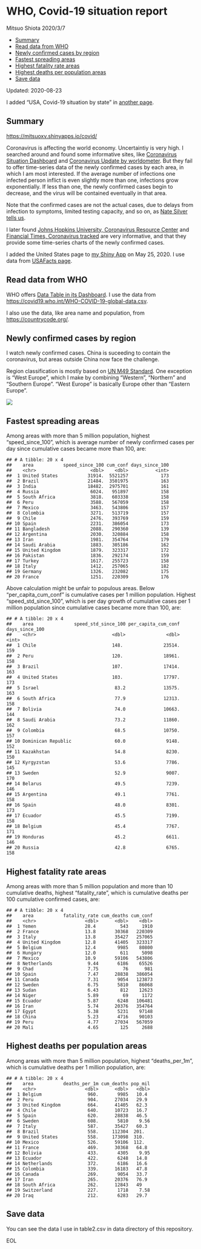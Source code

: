 WHO, Covid-19 situation report
================
Mitsuo Shiota
2020/3/7

  - [Summary](#summary)
  - [Read data from WHO](#read-data-from-who)
  - [Newly confirmed cases by region](#newly-confirmed-cases-by-region)
  - [Fastest spreading areas](#fastest-spreading-areas)
  - [Highest fatality rate areas](#highest-fatality-rate-areas)
  - [Highest deaths per population
    areas](#highest-deaths-per-population-areas)
  - [Save data](#save-data)

Updated: 2020-08-23

I added “USA, Covid-19 situation by state” in [another page](USA.md).

## Summary

<https://mitsuoxv.shinyapps.io/covid/>

Coronavirus is affecting the world economy. Uncertaintiy is very high. I
searched around and found some informative sites, like [Coronavirus
Situation
Dashboard](https://who.maps.arcgis.com/apps/opsdashboard/index.html#/c88e37cfc43b4ed3baf977d77e4a0667)
and [Coronavirus Update by
worldometer](https://www.worldometers.info/coronavirus/). But they fail
to offer time-series data of the newly confirmed cases by each area, in
which I am most interested. If the average number of infections one
infected person inflict is even slightly more than one, infections grow
exponentially. If less than one, the newly confirmed cases begin to
decrease, and the virus will be contained eventually in that area.

Note that the confirmed cases are not the actual cases, due to delays
from infection to symptoms, limited testing capacity, and so on, as
[Nate Silver tells
us](https://fivethirtyeight.com/features/coronavirus-case-counts-are-meaningless/).

I later found [Johns Hopkins University, Coronavirus Resource
Center](https://coronavirus.jhu.edu/) and [Financial Times, Coronavirus
tracked](https://www.ft.com/content/a26fbf7e-48f8-11ea-aeb3-955839e06441)
are very informative, and that they provide some time-series charts of
the newly confirmed cases.

I added the United States page to [my Shiny
App](https://mitsuoxv.shinyapps.io/covid/) on May 25, 2020. I use data
from [USAFacts
page](https://usafacts.org/visualizations/coronavirus-covid-19-spread-map/).

## Read data from WHO

WHO offers [Data Table in its Dashboard](https://covid19.who.int/table).
I use the data from
<https://covid19.who.int/WHO-COVID-19-global-data.csv>.

I also use the data, like area name and population, from
<https://countrycode.org/>.

## Newly confirmed cases by region

I watch newly confirmed cases. China is suceeding to contain the
coronavirus, but areas outside China now face the challenge.

Region classification is mostly based on [UN M49
Standard](https://unstats.un.org/unsd/methodology/m49/). One exception
is “West Europe”, which I make by combining “Western”, “Northern” and
“Southern Europe”. “West Europe” is basically Europe other than
“Eastern Europe”.

![](README_files/figure-gfm/chart-1.png)<!-- -->

## Fastest spreading areas

Among areas with more than 5 million population, highest
“speed\_since\_100”, which is average number of newly confirmed cases
per day since cumulative cases became more than 100, are:

    ## # A tibble: 20 x 4
    ##    area           speed_since_100 cum_conf days_since_100
    ##    <chr>                    <dbl>    <dbl>          <int>
    ##  1 United States           31914.  5521257            173
    ##  2 Brazil                  21484.  3501975            163
    ##  3 India                   18482.  2975701            161
    ##  4 Russia                   6024.   951897            158
    ##  5 South Africa             3818.   603338            158
    ##  6 Peru                     3588.   567059            158
    ##  7 Mexico                   3463.   543806            157
    ##  8 Colombia                 3271.   513719            157
    ##  9 Chile                    2476.   393769            159
    ## 10 Spain                    2231.   386054            173
    ## 11 Bangladesh               2088.   290360            139
    ## 12 Argentina                2030.   320884            158
    ## 13 Iran                     1981.   354764            179
    ## 14 Saudi Arabia             1883.   305186            162
    ## 15 United Kingdom           1879.   323317            172
    ## 16 Pakistan                 1836.   292174            159
    ## 17 Turkey                   1617.   255723            158
    ## 18 Italy                    1412.   257065            182
    ## 19 Germany                  1326.   232082            175
    ## 20 France                   1251.   220309            176

Above calculation might be unfair to populous areas. Below
“per\_capita\_cum\_conf” is cumulative cases per 1 million population.
Highest “speed\_std\_since\_100”, which is per day growth of cumulative
cases per 1 million population since cumulative cases became more than
100, are:

    ## # A tibble: 20 x 4
    ##    area               speed_std_since_100 per_capita_cum_conf days_since_100
    ##    <chr>                            <dbl>               <dbl>          <int>
    ##  1 Chile                            148.               23514.            159
    ##  2 Peru                             120.               18961.            158
    ##  3 Brazil                           107.               17414.            163
    ##  4 United States                    103.               17797.            173
    ##  5 Israel                            83.2              13575.            163
    ##  6 South Africa                      77.9              12313.            158
    ##  7 Bolivia                           74.0              10663.            144
    ##  8 Saudi Arabia                      73.2              11860.            162
    ##  9 Colombia                          68.5              10750.            157
    ## 10 Dominican Republic                60.0               9148.            152
    ## 11 Kazakhstan                        54.8               8230.            150
    ## 12 Kyrgyzstan                        53.6               7786.            145
    ## 13 Sweden                            52.9               9007.            170
    ## 14 Belarus                           49.5               7239.            146
    ## 15 Argentina                         49.1               7761.            158
    ## 16 Spain                             48.0               8301.            173
    ## 17 Ecuador                           45.5               7199.            158
    ## 18 Belgium                           45.4               7767.            171
    ## 19 Honduras                          45.2               6611.            146
    ## 20 Russia                            42.8               6765.            158

## Highest fatality rate areas

Among areas with more than 5 million population and more than 10
cumulative deaths, highest “fatality\_rate”, which is cumulative deaths
per 100 cumulative confirmed cases, are:

    ## # A tibble: 20 x 4
    ##    area           fatality_rate cum_deaths cum_conf
    ##    <chr>                  <dbl>      <dbl>    <dbl>
    ##  1 Yemen                  28.4         543     1910
    ##  2 France                 13.8       30368   220309
    ##  3 Italy                  13.8       35427   257065
    ##  4 United Kingdom         12.8       41405   323317
    ##  5 Belgium                12.4        9985    80800
    ##  6 Hungary                12.0         611     5098
    ##  7 Mexico                 10.9       59106   543806
    ##  8 Netherlands             9.44       6186    65526
    ##  9 Chad                    7.75         76      981
    ## 10 Spain                   7.47      28838   386054
    ## 11 Canada                  7.31       9054   123873
    ## 12 Sweden                  6.75       5810    86068
    ## 13 Sudan                   6.43        812    12623
    ## 14 Niger                   5.89         69     1172
    ## 15 Ecuador                 5.87       6248   106481
    ## 16 Iran                    5.74      20376   354764
    ## 17 Egypt                   5.38       5231    97148
    ## 18 China                   5.23       4716    90103
    ## 19 Peru                    4.77      27034   567059
    ## 20 Mali                    4.65        125     2688

## Highest deaths per population areas

Among areas with more than 5 million population, highest
“deaths\_per\_1m”, which is cumulative deaths per 1 million
population, are:

    ## # A tibble: 20 x 4
    ##    area           deaths_per_1m cum_deaths pop_mil
    ##    <chr>                  <dbl>      <dbl>   <dbl>
    ##  1 Belgium                 960.       9985   10.4 
    ##  2 Peru                    904.      27034   29.9 
    ##  3 United Kingdom          664.      41405   62.3 
    ##  4 Chile                   640.      10723   16.7 
    ##  5 Spain                   620.      28838   46.5 
    ##  6 Sweden                  608.       5810    9.56
    ##  7 Italy                   587.      35427   60.3 
    ##  8 Brazil                  558.     112304  201.  
    ##  9 United States           558.     173098  310.  
    ## 10 Mexico                  526.      59106  112.  
    ## 11 France                  469.      30368   64.8 
    ## 12 Bolivia                 433.       4305    9.95
    ## 13 Ecuador                 422.       6248   14.8 
    ## 14 Netherlands             372.       6186   16.6 
    ## 15 Colombia                339.      16183   47.8 
    ## 16 Canada                  269.       9054   33.7 
    ## 17 Iran                    265.      20376   76.9 
    ## 18 South Africa            262.      12843   49   
    ## 19 Switzerland             227.       1718    7.58
    ## 20 Iraq                    212.       6283   29.7

## Save data

You can see the data I use in table2.csv in data directory of this
repository.

EOL
